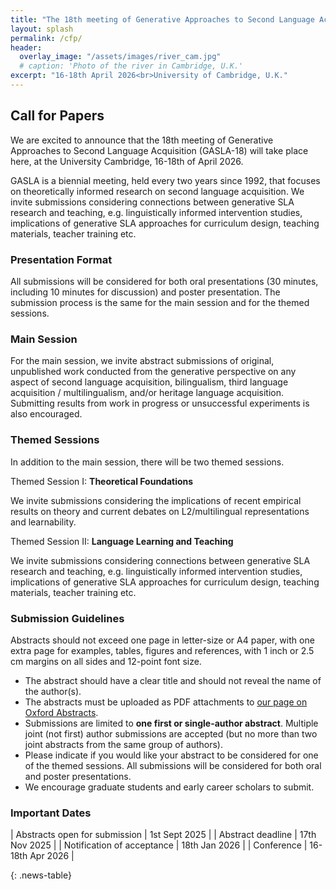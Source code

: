```yaml
---
title: "The 18th meeting of Generative Approaches to Second Language Acquisition "
layout: splash
permalink: /cfp/
header:
  overlay_image: "/assets/images/river_cam.jpg"
  # caption: 'Photo of the river in Cambridge, U.K.'
excerpt: "16-18th April 2026<br>University of Cambridge, U.K."
---
```


## Call for Papers

We are excited to announce that the 18th meeting of Generative Approaches to Second Language Acquisition (GASLA-18) will take place here, at the University Cambridge, 16-18th of April 2026.

GASLA is a biennial meeting, held every two years since 1992, that focuses on theoretically informed research on second language acquisition. We invite submissions considering connections between generative SLA research and teaching, e.g.  linguistically informed intervention studies, implications of generative SLA approaches for curriculum design, teaching materials, teacher training etc.

### Presentation Format

All submissions will be considered for both oral presentations (30 minutes, including 10 minutes for discussion) and poster presentation. The submission process is the same for the main session and for the themed sessions. 

### Main Session

For the main session, we invite abstract submissions of original, unpublished work conducted from the generative perspective on any aspect of second language acquisition, bilingualism, third language acquisition / multilingualism, and/or heritage language acquisition. Submitting results from work in progress or unsuccessful experiments is also encouraged.  

### Themed Sessions 

In addition to the main session, there will be two themed sessions.

Themed Session I: **Theoretical Foundations**

We invite submissions considering  the implications of recent empirical results on theory and current debates on  L2/multilingual representations and learnability. 

Themed Session II: **Language Learning and Teaching**

We invite submissions considering connections between generative SLA research and teaching, e.g.  linguistically informed intervention studies, implications of generative SLA approaches for curriculum design, teaching materials, teacher training etc.  

### Submission Guidelines 

Abstracts should not exceed one page in letter-size or A4 paper, with one extra page for examples, tables, figures and references, with 1 inch or 2.5 cm margins on all sides and 12-point font size.	

- The abstract should have a clear title and should not reveal the name of the author(s).
- The abstracts must be uploaded as PDF attachments to [our page on Oxford Abstracts](https://app.oxfordabstracts.com/stages/78963/submitter).
- Submissions are limited to **one first or single-author abstract**. Multiple joint (not first) author submissions are accepted (but no more than two joint abstracts from the same group of authors).	
- Please indicate if you would like your abstract to be considered for one of the themed sessions. All submissions will be considered for both oral and poster presentations.
- We encourage graduate students and early career scholars to submit.

### Important Dates

<style>
.news-table { font-size: .9em; table-layout: fixed;}
.news-table tr td:nth-child(1) { font-weight: bold; width: 10em; }
</style>
| Abstracts open for submission | 1st Sept 2025 |
| Abstract deadline | 17th Nov 2025 |
| Notification of acceptance  | 18th Jan 2026 |
| Conference | 16-18th Apr 2026 |

{: .news-table}


